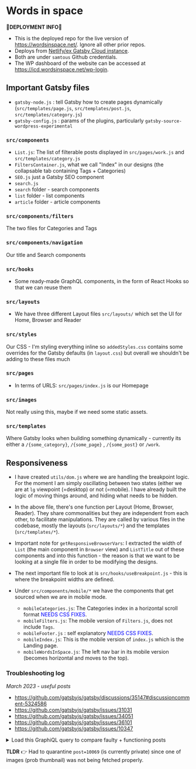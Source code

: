 # Words in space

📌**DEPLOYMENT INFO**📌 
- This is the deployed repo for the live version of https://wordsinspace.net/. Ignore all other prior repos. 
- Deploys from [Netlify/ex Gatsby Cloud instance](https://app.netlify.com/sites/wordsingatsby/link/repos). 
- Both are under `samtous` Github credentials.
- The WP dashboard of the website can be accessed at https://icd.wordsinspace.net/wp-login.

## Important Gatsby files 
- `gatsby-node.js` : tell Gatsby how to create pages dynamically (`src/templates/page.js`, `src/templates/post.js`, `src/templates/category.js`)
- `gatsby-config.js` : params of the plugins, particularly `gatsby-source-wordpress-experimental`

### `src/components`
- `List.js`: The list of filterable posts displayed in `src/pages/work.js` and `src/templates/category.js`
- `FiltersContainer.js`, what we call "Index" in our designs (the collapsable tab containing Tags + Categories)
- `SEO.js` just a Gatsby SEO component
- `search.js` 
- `search` folder - search components
- `list` folder - list components
- `article` folder - article components

### `src/components/filters`
The two files for Categories and Tags

### `src/components/navigation`
Our title and Search components

### `src/hooks`
- Some ready-made GraphQL components, in the form of React Hooks so that we can reuse them

### `src/layouts`
- We have three different Layout files `src/layouts/` which set the UI for Home, Browser and Reader

### `src/styles`
Our CSS - I'm styling everything inline so `addedStyles.css` contains some overrides for the Gatsby defaults (in `layout.css`) but overall we shouldn't be adding to these files much

### `src/pages`
- In terms of URLS: `src/pages/index.js` is our Homepage

### `src/images`
Not really using this, maybe if we need some static assets. 

### `src/templates`
Where Gatsby looks when building something dynamically - currently its either a `/{some_category}`, `/{some_page}` , `/{some_post}` or `/work`.


## Responsiveness
- I have created `utils/dom.js` where we are handling the breakpoint logic. For the moment I am simply oscillating between two states (either we are at `lg` viewpoint (=desktop) or not (=mobile). I have already built the logic of moving things around, and hiding what needs to be hidden.

- In the above file, there's one function per Layout (Home, Browser, Reader). They share commonalities but they are independent from each other, to facilitate manipulations. They are called by various files in the codebase, mostly the layouts (`src/layouts/*`) and the templates (`src/templates/*`). 

- Important note for `getResponsiveBrowserVars`: I extracted the width of `List` (the main component in `Browser` view) and `ListTitle` out of these components and into this function - the reason is that we want to be looking at a single file in order to be modifying the designs. 

- The next important file to look at is `src/hooks/useBreakpoint.js` - this is where the breakpoint widths are defined. 

- Under `src/components/mobile/*` we have the components that get sourced when we are in mobile mode.
	- `mobileCategories.js`: The Categories index in a horizontal scroll format <span style="color: #00f ">NEEDS CSS FIXES</span>.
	- `mobileFilters.js`: The mobile version of `Filters.js`, does not include `Tags`.
	- `mobileFooter.js` : self explanatory  <span style="color: #00f ">NEEDS CSS FIXES</span>. 
	- `mobileIndex.js`: This is the mobile version of `index.js` which is the Landing page.
	- `mobileWordsInSpace.js`: The left nav bar in its mobile version (becomes horizontal and moves to the top).

### Troubleshooting log
*March 2023 - useful posts*
- https://github.com/gatsbyjs/gatsby/discussions/35147#discussioncomment-5324586
- https://github.com/gatsbyjs/gatsby/issues/31031
- https://github.com/gatsbyjs/gatsby/issues/34051
- https://github.com/gatsbyjs/gatsby/issues/36101
- https://github.com/gatsbyjs/gatsby/issues/10347
<details>
<summary>Load this GraphiQL query to compare faulty + functioning posts</summary>
```
[hiding URL since public]/wp-admin/admin.php?page=graphiql-ide&query=I4VwpgTgngBAsgUQCIEkCCB9FAVBcDKAFACQCWAdgFwwDaKSAugJQwDeAUDDALZgAmpAIYoALmG4BnQgDNSECSOoBGAAwqANDADuAC0hhqrGBWplyMAL4sOXLuQD2fMBLadbXQQBsR2MAA8Rdjd3QXIAY2cRe3kZOQVlNWtg9xgHJxcbFPcw%2B3IxPOwoAAcwVyystNLM8pSMDBFisHJBXmSarlI%2BNvKLbvdevtscvKafRoA5FrBBrj5BEUEAI0EJMBQu9pg5sRmt%2BbAAcW5AzfS5fnxPEABzXaawz3sJEAhpzeuQTt2vzdIJAGFcvkRONHG92n9fBBuKCnEFNp4ViIEAIxHwAEKwartSplTa2OoNErNVr42w-fG9TYDBEUADWu24jlIsn4jOZrL4RxO7QkV1umwU8xAEnh7TE3CKiLEeM2Eql%2B0mrV2XEJjRJ4JqNPaL1IYpqauJU315QAdOaYLl4PwhKJxLKIRt2tqaubTZbzAAFQTXKoq4xOrUmrJuj0wT1PEQOmoUoNBwZFH1rcjSezRlJNPj-F4SaK7HQrcb%2BETe335lae14AN1I9hFpc15SFEBE2fkebjKRdtkEIBEOmi6bsYKHBPq6uNv0DXe63Y8fYHECQ8yWKzW0-n-ei626YUERREtfIwe0RX%2BOlInj4ryoMDCF6vN9i8kUMFUKiSNUqGV2w2BhRKUd3FxbFNkNJpJzJAN-SpZ0T2yIFRgAsAlUbLJtlXVYd1OfZdm2Q5jjw5xzj4S4bjucJHmeV5dg%2BWNynorI-kBEY8lhNCUkhSAYTBeDbERBQUVINFMSA2wQP9VVxyNUkoMYnpdjnFJPHpdkBE5NSWVIfhuV2PlyMFBYRBFPiuHlaU-TJczFWNf1wI1RTTJgXUnPs2zNlDK04BtYQJTEjoNxnXZPK9JN-Og6knJC8NI3C%2BT%2BkGJSuETX0UBTNNQIzcgsxzDt2gLCQiwCBtywkSswBrOsyqTPSFhbNtcwgRLZxPHJuF4PJARAPJd3sdrRnwIyTN6-q8ikWQXwSD9R2-MS3NkmNAq4JKYBS5NUzEzMGrymoCqKksas2Arysq%2BtDt5OrW1yprOwS3rWLGQDMuHJw5ukiCFoYpbLBa%2B7-wmSD3Aw5YsMC-Dunw3T0OcMIIFIA8jwh4jXlI-lunuKiXg42RPDAfBSAALw4ujAvk5jELY3imIkKEeLhboBORVF%2BFE57UhHNmpKJD6OPceKfqyJSVPIBlul4ARBCQMAFkvH8ahx3mYD0Uhrh0QJBl4BYxP3SBjJozY914CBBF-fdD1yX97CKKA4dVnkalhsB9j4bBSF4IVJV-FHhN2VM908AAZJprn7b5c12OkwCgLRoj4UVNmibS8nmRHBR0PsxAgfASjZOVhNx5rBgkQnnDEhXfcvPGS-zMAVbVxk3bAZDdgcwU6wgCIAFUIE8XYtE6UP4xqfu%2BEHoKsnF20JW73uJ585uJ8bheUiZdTtMC1etJ0wjui0IpvRvV9E0PmaOcth7kPCiSoJgebFaY76Esi8--pKVC8JXEH1w-nYcLEKH2hnBRmRAU7QMZPCxrRT4j8IoQgBBTEEVM4G03Yk5RmQkRJYn9NfKCd9JKwMis-WkItNIaU2JvTkACaj6VAdQoaopdjWRlJzWwTCULuXxHgohOo4auXeg5YKFovI%2BTtNwOKMCVpcGig2cRjlBHuitBGBQsjCEKUFieY%2BoxlwLC-thFImi8h6PcMXIm8cUg0O6LmF4Xce6WI7vgaWlj6EnjYaONh79BhcPHikQ8IgC5ZBclkLxy03C9AsEAA
```
</details>

**TLDR** 👉 Had to quarantine `post=10069` (is currently private) since one of images (prob thumbnail) was not being fetched properly.
